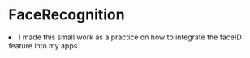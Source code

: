 # FaceRecognition
<li> I made this small work as a practice on how to integrate the faceID feature into my apps. </li>